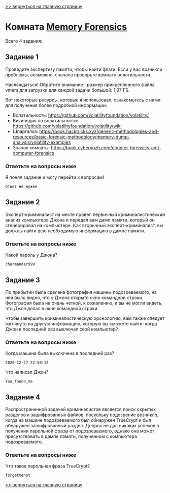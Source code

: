 [>> вернуться на главную страницу](https://github.com/BEPb/tryhackme/blob/master/README.md)

# Комната [Memory Forensics](https://tryhackme.com/r/room/memoryforensics) 

Всего 4 задания:
## Задание 1
Проведите экспертизу памяти, чтобы найти флаги. Если у вас возникли проблемы, возможно, сначала проверьте  комнату волатильности .

Наслаждаться!
Обратите внимание : размер прикрепленного файла vmem для загрузки для каждой задачи большой: 1,07 ГБ.

Вот некоторые ресурсы, которые я использовал, ознакомьтесь с ними для получения более подробной информации:

- Волатильность: https://github.com/volatilityfoundation/volatility/
- Википедия по волатильности: https://github.com/volatilityfoundation/volatility/wiki
- Шпаргалка: https://book.hacktricks.xyz/generic-methodologies-and-resources/basic-forensic-methodology/memory-dump-analysis/volatility-examples
- Значок комнаты: https://book.cyberyozh.com/counter-forensics-anti-computer-forensics

### Ответьте на вопросы ниже
Я понял задание и могу перейти к вопросам!
```commandline
Ответ не нужен
```

## Задание 2
Эксперт-криминалист на месте провел первичный криминалистический анализ компьютера Джона и передал вам дамп памяти, 
который он сгенерировал на компьютере. Как вторичный эксперт-криминалист, вы должны найти всю необходимую информацию 
в дампе памяти.

### Ответьте на вопросы ниже
Какой пароль у Джона?
```commandline
charmander999
```

## Задание 3
По прибытии была сделана фотография машины подозреваемого, на ней было видно, что у Джона открыто окно командной 
строки. Фотография была не очень четкой, к сожалению, и вы не могли видеть, что Джон делал в окне командной строки. 

Чтобы завершить криминалистическую хронологию, вам также следует взглянуть на другую информацию, которую вы сможете 
найти: когда Джон в последний раз выключал свой компьютер? 

### Ответьте на вопросы ниже
Когда машина была выключена в последний раз?
```commandline
2020-12-27 22:50:12
```
Что написал Джон?
```commandline
You_found_me
```

## Задание 4
Распространенной задачей криминалистов является поиск скрытых разделов и зашифрованных файлов, поскольку подозрение 
возникло, когда на машине подозреваемого был обнаружен TrueCrypt и был обнаружен зашифрованный раздел. Допрос не дал 
никаких успехов в получении парольной фразы от подозреваемого, однако она может присутствовать в дампе памяти, 
полученном с компьютера подозреваемого.

### Ответьте на вопросы ниже
Что такое парольная фраза TrueCrypt?
```commandline
forgetmenot
```

[>> вернуться на главную страницу](https://github.com/BEPb/tryhackme/blob/master/README.md)